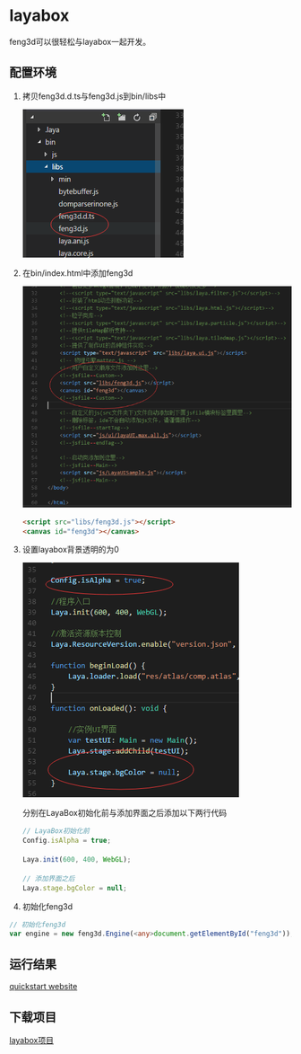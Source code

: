 # layabox

feng3d可以很轻松与layabox一起开发。

## 配置环境
1. 拷贝feng3d.d.ts与feng3d.js到bin/libs中

    ![](_images/layaboxcopyfeng3dtolibs.png)

1. 在bin/index.html中添加feng3d

    ![](_images/layaboxindexaddfeng3d.png)
    ```html
    <script src="libs/feng3d.js"></script>
    <canvas id="feng3d"></canvas>
    ```
1. 设置layabox背景透明的为0
    
    ![](_images/layaboxalphatozero.png)

    分别在LayaBox初始化前与添加界面之后添加以下两行代码
    ```typescript
    // LayaBox初始化前
    Config.isAlpha = true;

    Laya.init(600, 400, WebGL);

    // 添加界面之后
    Laya.stage.bgColor = null;
    ```

1. 初始化feng3d
```typescript
// 初始化feng3d
var engine = new feng3d.Engine(<any>document.getElementById("feng3d"));
```
## 运行结果

[quickstart website](_media/layaboxproject/bin/index.html ':include :type=iframe width=100% height=400px')

## 下载项目

[layabox项目](http://feng3d.com/docs/_media/layaboxproject.zip)